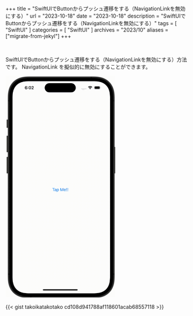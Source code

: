 +++
title = "SwiftUIでButtonからプッシュ遷移をする（NavigationLinkを無効にする）"
url = "2023-10-18"
date = "2023-10-18"
description = "SwiftUIでButtonからプッシュ遷移をする（NavigationLinkを無効にする）"
tags = [
  "SwiftUI"
]
categories = [
  "SwiftUI"
]
archives = "2023/10"
aliases = ["migrate-from-jekyl"]
+++

<br>

SwiftUIでButtonからプッシュ遷移をする（NavigationLinkを無効にする）方法です。
NavigationLink を擬似的に無効にすることができます。

<img src="1.gif" width="300px" alt="SwiftUIでButtonからプッシュ遷移をする（NavigationLinkを無効にする）">

{{< gist takoikatakotako cd108d941788af118601acab68557118 >}}
